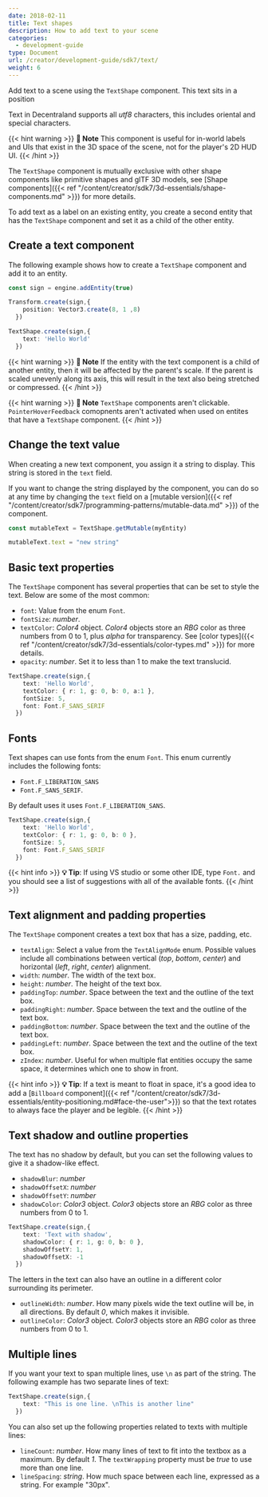 ```yaml
---
date: 2018-02-11
title: Text shapes
description: How to add text to your scene
categories:
  - development-guide
type: Document
url: /creator/development-guide/sdk7/text/
weight: 6
---
```


Add text to a scene using the `TextShape` component. This text sits in a position

Text in Decentraland supports all _utf8_ characters, this includes oriental and special characters.

{{< hint warning >}}
**📔 Note**   This component is useful for in-world labels and UIs that exist in the 3D space of the scene, not for the player's 2D HUD UI.
{{< /hint >}}

The `TextShape` component is mutually exclusive with other shape components like primitive shapes and glTF 3D models, see [Shape components]({{< ref "/content/creator/sdk7/3d-essentials/shape-components.md" >}}) for more details.

To add text as a label on an existing entity, you create a second entity that has the `TextShape` component and set it as a child of the other entity.

## Create a text component

The following example shows how to create a `TextShape` component and add it to an entity.

```ts
const sign = engine.addEntity(true)

Transform.create(sign,{
    position: Vector3.create(8, 1 ,8) 
  })

TextShape.create(sign,{
    text: 'Hello World'
  })
```

{{< hint warning >}}
**📔 Note**   If the entity with the text component is a child of another entity, then it will be affected by the parent's scale. If the parent is scaled unevenly along its axis, this will result in the text also being stretched or compressed.
{{< /hint >}}

{{< hint warning >}}
**📔 Note**   `TextShape` components aren't clickable. `PointerHoverFeedback` comopnents aren't activated when used on entites that have a `TextShape` component.
{{< /hint >}}

## Change the text value

When creating a new text component, you assign it a string to display. This string is stored in the `text` field.

If you want to change the string displayed by the component, you can do so at any time by changing the `text` field on a [mutable version]({{< ref "/content/creator/sdk7/programming-patterns/mutable-data.md" >}}) of the component.

```ts
const mutableText = TextShape.getMutable(myEntity)

mutableText.text = "new string"
```


## Basic text properties

The `TextShape` component has several properties that can be set to style the text. Below are some of the most common:

- `font`: Value from the enum `Font`.
- `fontSize`: _number_.
- `textColor`: _Color4_ object. _Color4_ objects store an _RBG_ color as three numbers from 0 to 1, plus _alpha_ for transparency. See [color types]({{< ref "/content/creator/sdk7/3d-essentials/color-types.md" >}}) for more details.
- `opacity`: _number_. Set it to less than 1 to make the text translucid.

```ts
TextShape.create(sign,{
    text: 'Hello World',
	textColor: { r: 1, g: 0, b: 0, a:1 },
	fontSize: 5,
	font: Font.F_SANS_SERIF
  })
```



## Fonts


Text shapes can use fonts from the enum `Font`. This enum currently includes the following fonts:

- `Font.F_LIBERATION_SANS`
- `Font.F_SANS_SERIF`. 

By default uses it uses `Font.F_LIBERATION_SANS`.


```ts
TextShape.create(sign,{
    text: 'Hello World',
	textColor: { r: 1, g: 0, b: 0 },
	fontSize: 5,
	font: Font.F_SANS_SERIF
  })
```

{{< hint info >}}
**💡 Tip**:  If using VS studio or some other IDE, type `Font.` and you should see a list of suggestions with all of the available fonts.
{{< /hint >}}

## Text alignment and padding properties

The `TextShape` component creates a text box that has a size, padding, etc.

- `textAlign`: Select a value from the `TextAlignMode` enum. Possible values include all combinations between vertical (_top_, _bottom_, _center_) and horizontal (_left_, _right_, _center_) alignment.
- `width`: _number_. The width of the text box.
- `height`: _number_. The height of the text box.
- `paddingTop`: _number_. Space between the text and the outline of the text box.
- `paddingRight`: _number_. Space between the text and the outline of the text box.
- `paddingBottom`: _number_. Space between the text and the outline of the text box.
- `paddingLeft`: _number_. Space between the text and the outline of the text box.
- `zIndex`: _number_. Useful for when multiple flat entities occupy the same space, it determines which one to show in front.

{{< hint info >}}
**💡 Tip**:  If a text is meant to float in space, it's a good idea to add a [`Billboard` component]({{< ref "/content/creator/sdk7/3d-essentials/entity-positioning.md#face-the-user">}}) so that the text rotates to always face the player and be legible.
{{< /hint >}}

## Text shadow and outline properties

The text has no shadow by default, but you can set the following values to give it a shadow-like effect.

- `shadowBlur`: _number_
- `shadowOffsetX`: _number_
- `shadowOffsetY`: _number_
- `shadowColor`: _Color3_ object. _Color3_ objects store an _RBG_ color as three numbers from 0 to 1.

```ts
TextShape.create(sign,{
    text: 'Text with shadow',
	shadowColor: { r: 1, g: 0, b: 0 },
	shadowOffsetY: 1,
	shadowOffsetX: -1
  })
```

The letters in the text can also have an outline in a different color surrounding its perimeter.

- `outlineWidth`: _number_. How many pixels wide the text outline will be, in all directions. By default _0_, which makes it invisible.
- `outlineColor`: _Color3_ object. _Color3_ objects store an _RBG_ color as three numbers from 0 to 1.

## Multiple lines

If you want your text to span multiple lines, use `\n` as part of the string. The following example has two separate lines of text:

```ts
TextShape.create(sign,{
    text: "This is one line. \nThis is another line"
  })
```

You can also set up the following properties related to texts with multiple lines:

- `lineCount`: _number_. How many lines of text to fit into the textbox as a maximum. By default _1_. The `textWrapping` property must be _true_ to use more than one line.
- `lineSpacing`: _string_. How much space between each line, expressed as a string. For example "30px".
